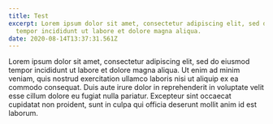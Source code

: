 ```yaml
---
title: Test
excerpt: Lorem ipsum dolor sit amet, consectetur adipiscing elit, sed do eiusmod
  tempor incididunt ut labore et dolore magna aliqua.
date: 2020-08-14T13:37:31.561Z
---
```

Lorem ipsum dolor sit amet, consectetur adipiscing elit, sed do eiusmod tempor incididunt ut labore et dolore magna aliqua. Ut enim ad minim veniam, quis nostrud exercitation ullamco laboris nisi ut aliquip ex ea commodo consequat. Duis aute irure dolor in reprehenderit in voluptate velit esse cillum dolore eu fugiat nulla pariatur. Excepteur sint occaecat cupidatat non proident, sunt in culpa qui officia deserunt mollit anim id est laborum.